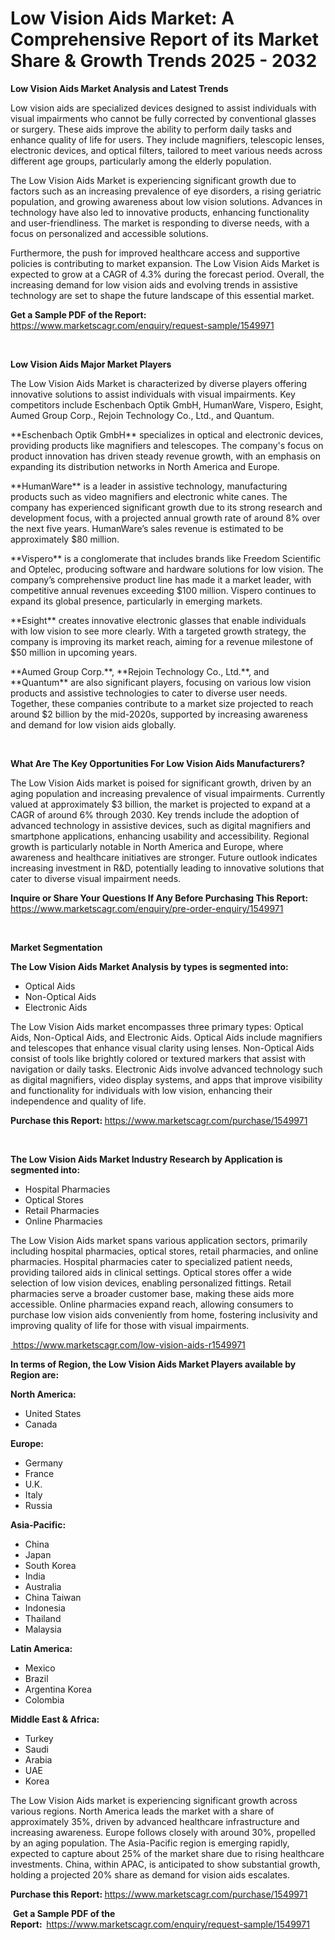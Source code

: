 <p><h1>Low Vision Aids Market: A Comprehensive Report of its Market Share & Growth Trends 2025 - 2032</h1></p><p><strong>Low Vision Aids Market Analysis and Latest Trends</strong></p>
<p><p>Low vision aids are specialized devices designed to assist individuals with visual impairments who cannot be fully corrected by conventional glasses or surgery. These aids improve the ability to perform daily tasks and enhance quality of life for users. They include magnifiers, telescopic lenses, electronic devices, and optical filters, tailored to meet various needs across different age groups, particularly among the elderly population.</p><p>The Low Vision Aids Market is experiencing significant growth due to factors such as an increasing prevalence of eye disorders, a rising geriatric population, and growing awareness about low vision solutions. Advances in technology have also led to innovative products, enhancing functionality and user-friendliness. The market is responding to diverse needs, with a focus on personalized and accessible solutions.</p><p>Furthermore, the push for improved healthcare access and supportive policies is contributing to market expansion. The Low Vision Aids Market is expected to grow at a CAGR of 4.3% during the forecast period. Overall, the increasing demand for low vision aids and evolving trends in assistive technology are set to shape the future landscape of this essential market.</p></p>
<p><strong>Get a Sample PDF of the Report:&nbsp;</strong> <a href="https://www.marketscagr.com/enquiry/request-sample/1549971?utm_campaign=3137&utm_medium=2&utm_source=Github&utm_content=ia&utm_term=13042025&utm_id=low-vision-aids">https://www.marketscagr.com/enquiry/request-sample/1549971</a></p>
<p>&nbsp;</p>
<p><strong>Low Vision Aids Major Market Players</strong></p>
<p><p>The Low Vision Aids Market is characterized by diverse players offering innovative solutions to assist individuals with visual impairments. Key competitors include Eschenbach Optik GmbH, HumanWare, Vispero, Esight, Aumed Group Corp., Rejoin Technology Co., Ltd., and Quantum.</p><p>**Eschenbach Optik GmbH** specializes in optical and electronic devices, providing products like magnifiers and telescopes. The company's focus on product innovation has driven steady revenue growth, with an emphasis on expanding its distribution networks in North America and Europe.</p><p>**HumanWare** is a leader in assistive technology, manufacturing products such as video magnifiers and electronic white canes. The company has experienced significant growth due to its strong research and development focus, with a projected annual growth rate of around 8% over the next five years. HumanWare’s sales revenue is estimated to be approximately $80 million.</p><p>**Vispero** is a conglomerate that includes brands like Freedom Scientific and Optelec, producing software and hardware solutions for low vision. The company’s comprehensive product line has made it a market leader, with competitive annual revenues exceeding $100 million. Vispero continues to expand its global presence, particularly in emerging markets.</p><p>**Esight** creates innovative electronic glasses that enable individuals with low vision to see more clearly. With a targeted growth strategy, the company is improving its market reach, aiming for a revenue milestone of $50 million in upcoming years.</p><p>**Aumed Group Corp.**, **Rejoin Technology Co., Ltd.**, and **Quantum** are also significant players, focusing on various low vision products and assistive technologies to cater to diverse user needs. Together, these companies contribute to a market size projected to reach around $2 billion by the mid-2020s, supported by increasing awareness and demand for low vision aids globally.</p></p>
<p>&nbsp;</p>
<p><strong>What Are The Key Opportunities For Low Vision Aids Manufacturers?</strong></p>
<p><p>The Low Vision Aids market is poised for significant growth, driven by an aging population and increasing prevalence of visual impairments. Currently valued at approximately $3 billion, the market is projected to expand at a CAGR of around 6% through 2030. Key trends include the adoption of advanced technology in assistive devices, such as digital magnifiers and smartphone applications, enhancing usability and accessibility. Regional growth is particularly notable in North America and Europe, where awareness and healthcare initiatives are stronger. Future outlook indicates increasing investment in R&D, potentially leading to innovative solutions that cater to diverse visual impairment needs.</p></p>
<p><strong>Inquire or Share Your Questions If Any Before Purchasing This Report:</strong> <a href="https://www.marketscagr.com/enquiry/pre-order-enquiry/1549971?utm_campaign=3137&utm_medium=2&utm_source=Github&utm_content=ia&utm_term=13042025&utm_id=low-vision-aids">https://www.marketscagr.com/enquiry/pre-order-enquiry/1549971</a></p>
<p>&nbsp;</p>
<p><strong>Market Segmentation</strong></p>
<p><strong>The Low Vision Aids Market Analysis by types is segmented into:</strong></p>
<p><ul><li>Optical Aids</li><li>Non-Optical Aids</li><li>Electronic Aids</li></ul></p>
<p><p>The Low Vision Aids market encompasses three primary types: Optical Aids, Non-Optical Aids, and Electronic Aids. Optical Aids include magnifiers and telescopes that enhance visual clarity using lenses. Non-Optical Aids consist of tools like brightly colored or textured markers that assist with navigation or daily tasks. Electronic Aids involve advanced technology such as digital magnifiers, video display systems, and apps that improve visibility and functionality for individuals with low vision, enhancing their independence and quality of life.</p></p>
<p><strong>Purchase this Report:&nbsp;</strong><a href="https://www.marketscagr.com/purchase/1549971?utm_campaign=3137&utm_medium=2&utm_source=Github&utm_content=ia&utm_term=13042025&utm_id=low-vision-aids">https://www.marketscagr.com/purchase/1549971</a></p>
<p>&nbsp;</p>
<p><strong>The Low Vision Aids Market Industry Research by Application is segmented into:</strong></p>
<p><ul><li>Hospital Pharmacies</li><li>Optical Stores</li><li>Retail Pharmacies</li><li>Online Pharmacies</li></ul></p>
<p><p>The Low Vision Aids market spans various application sectors, primarily including hospital pharmacies, optical stores, retail pharmacies, and online pharmacies. Hospital pharmacies cater to specialized patient needs, providing tailored aids in clinical settings. Optical stores offer a wide selection of low vision devices, enabling personalized fittings. Retail pharmacies serve a broader customer base, making these aids more accessible. Online pharmacies expand reach, allowing consumers to purchase low vision aids conveniently from home, fostering inclusivity and improving quality of life for those with visual impairments.</p></p>
<p><a href="https://www.marketscagr.com/low-vision-aids-r1549971?utm_campaign=3137&utm_medium=2&utm_source=Github&utm_content=ia&utm_term=13042025&utm_id=low-vision-aids">&nbsp;https://www.marketscagr.com/low-vision-aids-r1549971</a></p>
<p><strong>In terms of Region, the Low Vision Aids Market Players available by Region are:</strong></p>
<p>
    <p> <strong> North America: </strong>
        <ul>
            <li>United States</li>
            <li>Canada</li>
        </ul>
        </p> 
    <p> <strong> Europe: </strong>
        <ul>
            <li>Germany</li>
            <li>France</li>
            <li>U.K.</li>
            <li>Italy</li>
            <li>Russia</li>
        </ul>
        </p> 
    <p> <strong> Asia-Pacific: </strong>
        <ul>
            <li>China</li>
            <li>Japan</li>
            <li>South Korea</li>
            <li>India</li>
            <li>Australia</li>
            <li>China Taiwan</li>
            <li>Indonesia</li>
            <li>Thailand</li>
            <li>Malaysia</li>
        </ul>
        </p> 
    <p> <strong> Latin America: </strong>
        <ul>
            <li>Mexico</li>
            <li>Brazil</li>
            <li>Argentina Korea</li>
            <li>Colombia</li>
        </ul>
        </p> 
    <p> <strong> Middle East & Africa: </strong>
        <ul>
            <li>Turkey</li>
            <li>Saudi</li>
            <li>Arabia</li>
            <li>UAE</li>
            <li>Korea</li>
        </ul>
    </p>
    </p>
<p><p>The Low Vision Aids market is experiencing significant growth across various regions. North America leads the market with a share of approximately 35%, driven by advanced healthcare infrastructure and increasing awareness. Europe follows closely with around 30%, propelled by an aging population. The Asia-Pacific region is emerging rapidly, expected to capture about 25% of the market share due to rising healthcare investments. China, within APAC, is anticipated to show substantial growth, holding a projected 20% share as demand for vision aids escalates.</p></p>
<p><strong>Purchase this Report: </strong><a href="https://www.marketscagr.com/purchase/1549971?utm_campaign=3137&utm_medium=2&utm_source=Github&utm_content=ia&utm_term=13042025&utm_id=low-vision-aids">https://www.marketscagr.com/purchase/1549971</a></p>
<p>&nbsp;<strong>Get a Sample PDF of the Report:&nbsp;&nbsp;</strong><a href="https://www.marketscagr.com/enquiry/request-sample/1549971?utm_campaign=3137&utm_medium=2&utm_source=Github&utm_content=ia&utm_term=13042025&utm_id=low-vision-aids">https://www.marketscagr.com/enquiry/request-sample/1549971</a></p>
<p><strong></strong></p>
<p><p></p><p></p><p></p></p>